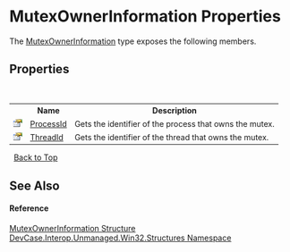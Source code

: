 # MutexOwnerInformation Properties
 

The <a href="T_DevCase_Interop_Unmanaged_Win32_Structures_MutexOwnerInformation">MutexOwnerInformation</a> type exposes the following members.


## Properties
&nbsp;<table><tr><th></th><th>Name</th><th>Description</th></tr><tr><td>![Public property](media/pubproperty.gif "Public property")</td><td><a href="P_DevCase_Interop_Unmanaged_Win32_Structures_MutexOwnerInformation_ProcessId">ProcessId</a></td><td>
Gets the identifier of the process that owns the mutex.</td></tr><tr><td>![Public property](media/pubproperty.gif "Public property")</td><td><a href="P_DevCase_Interop_Unmanaged_Win32_Structures_MutexOwnerInformation_ThreadId">ThreadId</a></td><td>
Gets the identifier of the thread that owns the mutex.</td></tr></table>&nbsp;
<a href="#mutexownerinformation-properties">Back to Top</a>

## See Also


#### Reference
<a href="T_DevCase_Interop_Unmanaged_Win32_Structures_MutexOwnerInformation">MutexOwnerInformation Structure</a><br /><a href="N_DevCase_Interop_Unmanaged_Win32_Structures">DevCase.Interop.Unmanaged.Win32.Structures Namespace</a><br />